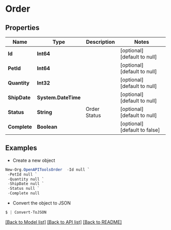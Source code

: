# Order
## Properties

Name | Type | Description | Notes
------------ | ------------- | ------------- | -------------
**Id** | **Int64** |  | [optional] [default to null]
**PetId** | **Int64** |  | [optional] [default to null]
**Quantity** | **Int32** |  | [optional] [default to null]
**ShipDate** | **System.DateTime** |  | [optional] [default to null]
**Status** | **String** | Order Status | [optional] [default to null]
**Complete** | **Boolean** |  | [optional] [default to false]

## Examples

- Create a new object
```powershell
New-Org.OpenAPIToolsOrder  -Id null `
 -PetId null `
 -Quantity null `
 -ShipDate null `
 -Status null `
 -Complete null
```

- Convert the object to JSON
```powershell
$ | Convert-ToJSON
```


[[Back to Model list]](../README.md#documentation-for-models) [[Back to API list]](../README.md#documentation-for-api-endpoints) [[Back to README]](../README.md)

